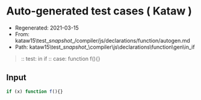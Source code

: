 # Auto-generated test cases ( Kataw )
- Regenerated: 2021-03-15
- From: kataw15\test\__snapshot__/compiler/js/declarations/function/autogen.md
- Path: kataw15\test\__snapshot__\compiler\js\declarations\function\gen\in_if
> :: test: in if
> :: case: function f(){}
## Input

`````js
if (x) function f(){}
`````
